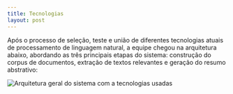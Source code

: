 ```yaml
---
title: Tecnologias
layout: post
---
```


Após o processo de seleção, teste e união de diferentes tecnologias atuais de processamento de linguagem natural, a equipe chegou na arquitetura abaixo, abordando as três principais etapas do sistema: construção do corpus de documentos, extração de textos relevantes e geração do resumo abstrativo:

![Arquitetura geral do sistema com a tecnologias usadas]({{site.baseurl}}/assets/img/architecture_tech.svg)